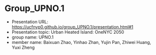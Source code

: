 # Group_UPNO.1
+ Presentation URL: https://ucfnyp0.github.io/group_UPNO.1/presentation.html#1
+ Presentation topic: Urban Heated Island: OneNYC 2050
+ group name: UPNO.1
+ member name: Baixuan Zhao, Yinhao Zhan, Yujin Pan, Zhiwei Huang, Yuxi Zheng

